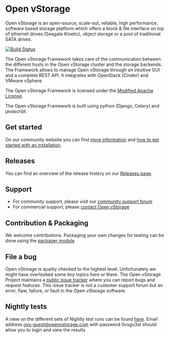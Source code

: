 # Open vStorage

Open vStorage is an open-source, scale-out, reliable, high performance, software based storage platform which offers a block & file interface on top of ethernet drives (Seagate Kinetic), object storage or a pool of traditional SATA drives.

[![Build Status](https://travis-ci.org/openvstorage/framework.svg?branch=master)](https://travis-ci.org/openvstorage/framework)

The Open vStorage Framework takes care of the communication between the different hosts in the Open vStorage cluster and the storage backends. The Framework allows to manage Open vStorage through an intuitive GUI and a complete REST API. It integrates with OpenStack (Cinder) and VMware vSphere.

The Open vStorage Framework is licensed under the [Modified Apache License](http://www.openvstorage.org/license).

The Open vStorage Framework is built using python (Django, Celery) and javascript.

## Get started

On our community website you can find [more information](https://www.openvstorage.org) and [how to get started with an installation](https://openvstorage.gitbooks.io/openvstorage/content/Installation/index.html).

## Releases
You can find an overview of the release history on our [Releases page](https://github.com/openvstorage/openvstorage/wiki/releases).

## Support
* For community support, please visit our [community support forum](https://groups.google.com/forum/#!forum/open-vstorage)
* For commercial support, please [contact Open vStorage](https://www.openvstorage.com/en/#footer)

## Contribution & Packaging

We welcome contributions.
Packaging your own changes for testing can be done using the [packager module](https://github.com/openvstorage/framework-tools/blob/master/packaging/packager.py)

## File a bug
Open vStorage is quality checked to the highest level. Unfortunately we might have overlooked some tiny topics here or there. The Open vStorage Project maintains a [public issue tracker](https://github.com/openvstorage/openvstorage/issues) where you can report bugs and request features. This issue tracker is not a customer support forum but an error, flaw, failure, or fault in the Open vStorage software.

## Nightly tests

A view on the different sets of Nightly test runs can be found [here](http://testrail.openvstorage.com/index.php?/runs/overview/10).
Email address ovs-guest@openvstorage.com with password 0vsgu3st should allow you to login and view the results
